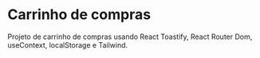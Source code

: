 # Carrinho de compras

Projeto de carrinho de compras usando React Toastify, React Router Dom, useContext, localStorage e Tailwind.
